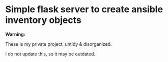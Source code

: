# Simple flask server to create ansible inventory objects 

**Warning:**

These is my private project, untidy & disorganized.

I do not update this, so it may be outdated.
